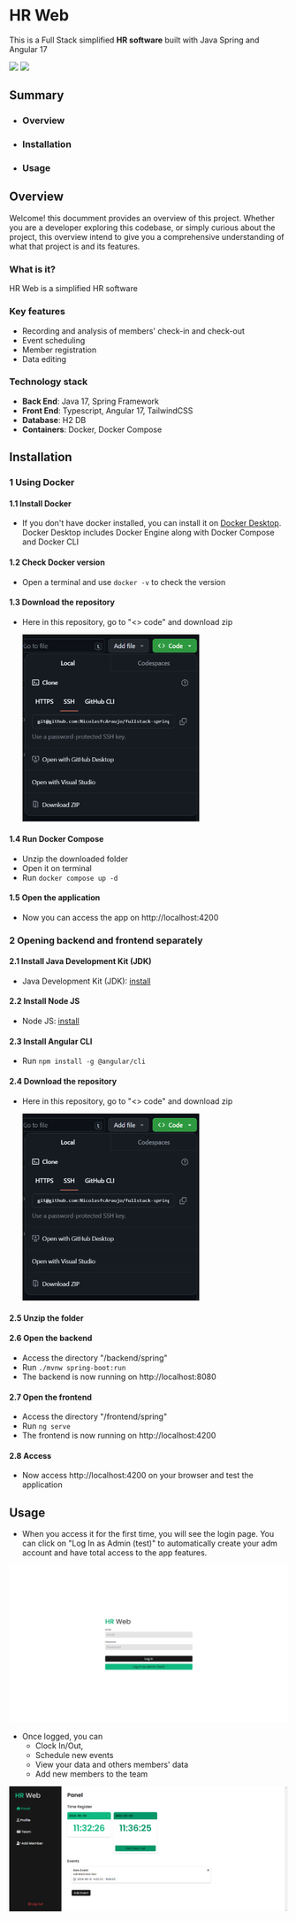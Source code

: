 # HR Web

This is a Full Stack simplified **HR software** built with Java Spring and Angular 17

<img src="https://upload.wikimedia.org/wikipedia/commons/thumb/4/44/Spring_Framework_Logo_2018.svg/2560px-Spring_Framework_Logo_2018.svg.png" width="192"/>
<img src="https://miro.medium.com/v2/resize:fit:1400/1*sBcrUZYKoa7SDIoyPdEVXA.png" width="192"/>

## Summary

- ### Overview
- ### Installation
- ### Usage

## Overview

Welcome! this documment provides an overview of this project. Whether you are a developer exploring this codebase, or simply curious about the project, this overview intend to give you a comprehensive understanding of what that project is and its features.

### What is it?

HR Web is a simplified HR software

### Key features

- Recording and analysis of members' check-in and check-out
- Event scheduling
- Member registration
- Data editing

### Technology stack

- **Back End**: Java 17, Spring Framework
- **Front End**: Typescript, Angular 17, TailwindCSS
- **Database**: H2 DB
- **Containers**: Docker, Docker Compose

## Installation 

### 1 Using Docker

#### 1.1 Install Docker 

- If you don't have docker installed, you can install it on [Docker Desktop](https://www.docker.com/products/docker-desktop/). Docker Desktop includes Docker Engine along with Docker Compose and Docker CLI

#### 1.2 Check Docker version 

- Open a terminal and use `docker -v` to check the version

#### 1.3 Download the repository

- Here in this repository, go to "<> code" and download zip

    <img src="https://github.com/NicolasfcAraujo/fullstack-spring-angular/blob/main/assets/installation/1-download.png?raw=true" width="320" alt="code download"/>
  
#### 1.4 Run Docker Compose

- Unzip the downloaded folder
- Open it on terminal
- Run `docker compose up -d`

#### 1.5 Open the application

- Now you can access the app on http://localhost:4200

### 2 Opening backend and frontend separately

#### 2.1 Install Java Development Kit (JDK)

- Java Development Kit (JDK): [install](https://www.oracle.com/java/technologies/downloads)

#### 2.2 Install Node JS

- Node JS: [install](https://nodejs.org/en)

#### 2.3 Install Angular CLI

- Run `npm install -g @angular/cli`

#### 2.4 Download the repository

- Here in this repository, go to "<> code" and download zip

    <img src="https://github.com/NicolasfcAraujo/fullstack-spring-angular/blob/main/assets/installation/1-download.png?raw=true" width="320" alt="code download"/>

#### 2.5 Unzip the folder

#### 2.6 Open the backend

- Access the directory "/backend/spring" 
- Run `./mvnw spring-boot:run`
- The backend is now running on http://localhost:8080

#### 2.7 Open the frontend

- Access the directory "/frontend/spring"
- Run `ng serve`
- The frontend is now running on http://localhost:4200

#### 2.8 Access

- Now access http://localhost:4200 on your browser and test the application

## Usage

- When you access it for the first time, you will see the login page. You can click on "Log In as Admin (test)" to automatically create your adm account and have total access to the app features.

![login page](https://github.com/NicolasfcAraujo/fullstack-spring-angular/blob/main/assets/overview/1-login.png?raw=true)

- Once logged, you can
    - Clock In/Out,
    - Schedule new events
    - View your data and others members' data
    - Add new members to the team

![main panel](https://github.com/NicolasfcAraujo/fullstack-spring-angular/blob/main/assets/overview/5-eventadded.png?raw=true)
